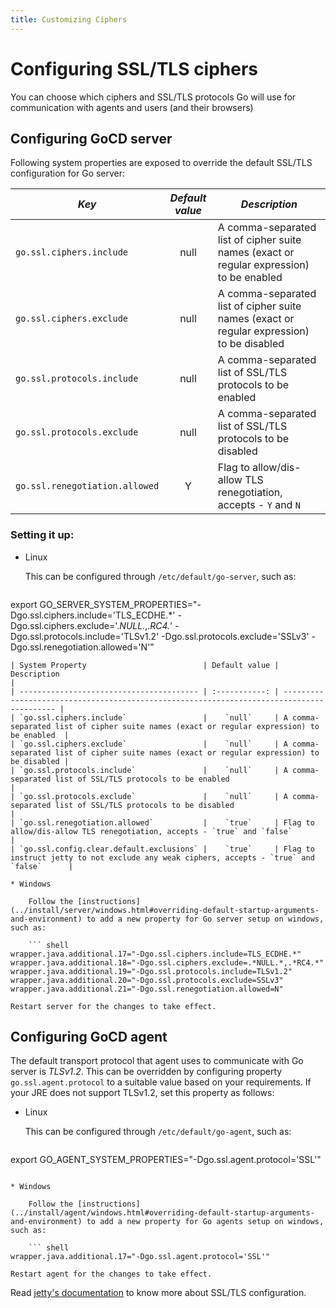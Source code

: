```yaml
---
title: Customizing Ciphers
---
```


# Configuring SSL/TLS ciphers

You can choose which ciphers and SSL/TLS protocols Go will use for communication with agents and users (and their browsers)

## Configuring GoCD server

Following system properties are exposed to override the default SSL/TLS configuration for Go server:

| *Key*                          | *Default value* | *Description*                                                                             |
|--------------------------------|:---------------:|-------------------------------------------------------------------------------------------|
| `go.ssl.ciphers.include`       |      null       | A comma-separated list of cipher suite names (exact or regular expression) to be enabled  |
| `go.ssl.ciphers.exclude`       |      null       | A comma-separated list of cipher suite names (exact or regular expression) to be disabled |
| `go.ssl.protocols.include`     |      null       | A comma-separated list of SSL/TLS protocols to be enabled                                 |
| `go.ssl.protocols.exclude`     |      null       | A comma-separated list of SSL/TLS protocols to be disabled                                |
| `go.ssl.renegotiation.allowed` |        Y        | Flag to allow/dis-allow TLS renegotiation, accepts - `Y` and `N`                          |

### Setting it up:

* Linux

	This can be configured through `/etc/default/go-server`, such as:

	``` shell
export GO_SERVER_SYSTEM_PROPERTIES="-Dgo.ssl.ciphers.include='TLS_ECDHE.*' -Dgo.ssl.ciphers.exclude='.*NULL.*,.*RC4.*' -Dgo.ssl.protocols.include='TLSv1.2' -Dgo.ssl.protocols.exclude='SSLv3' -Dgo.ssl.renegotiation.allowed='N'"
```
| System Property                          | Default value | Description                                                                               |
| ---------------------------------------- | :-----------: | ----------------------------------------------------------------------------------------- |
| `go.ssl.ciphers.include`                 |    `null`     | A comma-separated list of cipher suite names (exact or regular expression) to be enabled  |
| `go.ssl.ciphers.exclude`                 |    `null`     | A comma-separated list of cipher suite names (exact or regular expression) to be disabled |
| `go.ssl.protocols.include`               |    `null`     | A comma-separated list of SSL/TLS protocols to be enabled                                 |
| `go.ssl.protocols.exclude`               |    `null`     | A comma-separated list of SSL/TLS protocols to be disabled                                |
| `go.ssl.renegotiation.allowed`           |    `true`     | Flag to allow/dis-allow TLS renegotiation, accepts - `true` and `false`                   |
| `go.ssl.config.clear.default.exclusions` |    `true`     | Flag to instruct jetty to not exclude any weak ciphers, accepts - `true` and `false`      |

* Windows

    Follow the [instructions](../install/server/windows.html#overriding-default-startup-arguments-and-environment) to add a new property for Go server setup on windows, such as:

    ``` shell
wrapper.java.additional.17="-Dgo.ssl.ciphers.include=TLS_ECDHE.*"
wrapper.java.additional.18="-Dgo.ssl.ciphers.exclude=.*NULL.*,.*RC4.*"
wrapper.java.additional.19="-Dgo.ssl.protocols.include=TLSv1.2"
wrapper.java.additional.20="-Dgo.ssl.protocols.exclude=SSLv3"
wrapper.java.additional.21="-Dgo.ssl.renegotiation.allowed=N"
```
	Restart server for the changes to take effect.

## Configuring GoCD agent

The default transport protocol that agent uses to communicate with Go server is *TLSv1.2*. This can be overridden by configuring property `go.ssl.agent.protocol` to a suitable value based on your requirements. If your JRE does not support TLSv1.2, set this property as follows:

* Linux

	This can be configured through `/etc/default/go-agent`, such as:

	``` shell
export GO_AGENT_SYSTEM_PROPERTIES="-Dgo.ssl.agent.protocol='SSL'"
```

* Windows

    Follow the [instructions](../install/agent/windows.html#overriding-default-startup-arguments-and-environment) to add a new property for Go agents setup on windows, such as:

    ``` shell
wrapper.java.additional.17="-Dgo.ssl.agent.protocol='SSL'"
```
	Restart agent for the changes to take effect.

Read [jetty's documentation](http://www.eclipse.org/jetty/documentation/current/configuring-ssl.html) to know more about SSL/TLS configuration.
